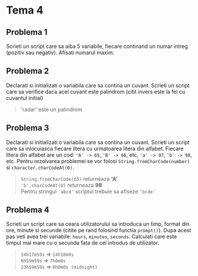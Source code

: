 # Tema 4

## Problema 1
Scrieti un script care sa aiba 5 variabile, fiecare continand un numar intreg (pozitiv sau negativ). Afisati numarul maxim.

## Problema 2
Declarati si initializati o variabila care sa contina un cuvant. Scrieti un script care sa verifice daca acel cuvant este palindrom (citit invers este la fel cu cuvantul initial)
> 'radar' este un palindrom

## Problema 3
Declarati si initializati o variabila care sa contina un cuvant. Scrieti un script care sa inlocuiasca fiecare litera cu urmatoarea litera din alfabet. Fiecare litera din alfabet are un cod: `'A' -> 65`, `'B' -> 66`, etc, `'a' -> 97`, `'b' -> 98`, etc. Pentru rezolvarea problemei se vor folosi `String.fromCharCode(number)` si `character.charCodeAt(0)`.
<br>
> `String.fromCharCode(65)` returneaza **'A'**<br>
> `'b'.charCodeAt(0)` returneaza **98**<br>
> Pentru stringul `'abcd'` scriptul trebuie sa afiseze `'bcde'`<br>

## Problema 4
Scrieti un script care sa ceara utilizatorului sa introduca un timp, format din ore, minute si secunde (citite pe rand folosind functia `prompt()`). Dupa acest pas veti avea trei variabile: `hours`, `minutes`, `seconds`. Calculati care este timpul mai mare cu o secunda fata de cel introdus de utilizator.
> `14h17m59s` => `14h18m0s`<br>
> `6h59m59s` => `7h0m0s`<br>
> `23h59m59s` => `0h0m0s (midnight)`<br>
